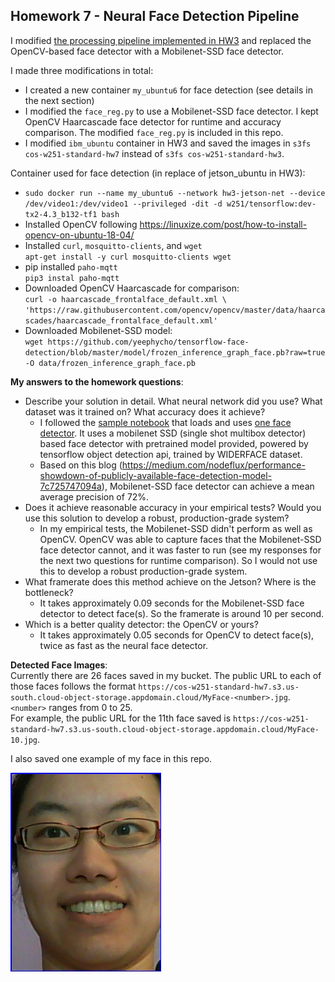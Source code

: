 ## Homework 7 - Neural Face Detection Pipeline

I modified [the processing pipeline implemented in HW3](https://github.com/AngelaWuGitHub/Berkeley-w251/tree/master/HW3) and replaced the OpenCV-based face detector with a Mobilenet-SSD face detector. 

I made three modifications in total:
* I created a new container `my_ubuntu6` for face detection (see details in the next section)
* I modified the `face_reg.py` to use a Mobilenet-SSD face detector. I kept OpenCV Haarcascade face detector for runtime and accuracy comparison. The modified `face_reg.py` is included in this repo.
* I modified `ibm_ubuntu` container in HW3 and saved the images in `s3fs cos-w251-standard-hw7` instead of `s3fs cos-w251-standard-hw3`.

Container used for face detection (in replace of jetson_ubuntu in HW3):
* `sudo docker run --name my_ubuntu6 --network hw3-jetson-net --device /dev/video1:/dev/video1 --privileged -dit -d w251/tensorflow:dev-tx2-4.3_b132-tf1 bash`
* Installed OpenCV following https://linuxize.com/post/how-to-install-opencv-on-ubuntu-18-04/
* Installed `curl`, `mosquitto-clients`, and `wget`  
    `apt-get install -y curl mosquitto-clients wget`
* pip installed `paho-mqtt`  
    `pip3 instal paho-mqtt`
* Downloaded OpenCV Haarcascade for comparison:  
    `curl -o haarcascade_frontalface_default.xml \
    'https://raw.githubusercontent.com/opencv/opencv/master/data/haarcascades/haarcascade_frontalface_default.xml'`
* Downloaded Mobilenet-SSD model:  
    `wget https://github.com/yeephycho/tensorflow-face-detection/blob/master/model/frozen_inference_graph_face.pb?raw=true -O data/frozen_inference_graph_face.pb`

**My answers to the homework questions**:
* Describe your solution in detail. What neural network did you use? What dataset was it trained on? What accuracy does it achieve?
    * I followed the [sample notebook](https://github.com/MIDS-scaling-up/v2/blob/master/week07/hw/hw07-hint.ipynb) that loads and uses [one face detector](https://github.com/yeephycho/tensorflow-face-detection). It uses a mobilenet SSD (single shot multibox detector) based face detector with pretrained model provided, powered by tensorflow object detection api, trained by WIDERFACE dataset. 
    * Based on this blog (https://medium.com/nodeflux/performance-showdown-of-publicly-available-face-detection-model-7c725747094a), Mobilenet-SSD face detector can achieve a mean average precision of 72%.
* Does it achieve reasonable accuracy in your empirical tests? Would you use this solution to develop a robust, production-grade system?
    * In my empirical tests, the Mobilenet-SSD didn't perform as well as OpenCV. OpenCV was able to capture faces that the Mobilenet-SSD face detector cannot, and it was faster to run (see my responses for the next two questions for runtime comparison). So I would not use this to develop a robust production-grade system.
* What framerate does this method achieve on the Jetson? Where is the bottleneck?
    * It takes approximately 0.09 seconds for the Mobilenet-SSD face detector to detect face(s). So the framerate is around 10 per second.
* Which is a better quality detector: the OpenCV or yours?
    * It takes approximately 0.05 seconds for OpenCV to detect face(s), twice as fast as the neural face detector.
    
**Detected Face Images**:  
Currently there are 26 faces saved in my bucket. The public URL to each of those faces follows the format `https://cos-w251-standard-hw7.s3.us-south.cloud-object-storage.appdomain.cloud/MyFace-<number>.jpg`. `<number>` ranges from 0 to 25.  
For example, the public URL for the 11th face saved is `https://cos-w251-standard-hw7.s3.us-south.cloud-object-storage.appdomain.cloud/MyFace-10.jpg`.  

I also saved one example of my face in this repo.  

![Example](MyFace-10.jpg)
